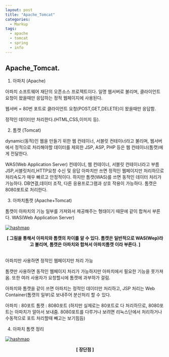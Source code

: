 ```yaml
---
layout: post
title: "Apache_Tomcat"
categories:
  - Markup
tags:
  - apache
  - tomcat
  - spring
  - info
---
```


## Apache_Tomcat.

1. 아파치 (Apache)

아파치 소프트웨어 재단의 오픈소스 프로젝트이다. 일명 웹서버로 불리며, 클라이언트 요청이 왔을때만 응답하는 정적 웹페이지에 사용된다.

웹서버 = 80번 포트로 클라이언트 요청(POST,GET,DELETE)이 왔을때만 응답함.

정적인 데이터만 처리한다.(HTML,CSS,이미지 등).



2. 톰캣 (Tomcat)

dynamic(동적)인 웹을 만들기 위한 웹 컨테이너, 서블릿 컨테이너라고 불리며, 웹서버에서 정적으로 처리해야할 데이터를 제외한 JSP, ASP, PHP 등은 웹 컨테이너(톰캣)에게 전달한다.

WAS(Web Application Server)
컨테이너, 웹 컨테이너, 서블릿 컨테이너라고 부름
JSP,서블릿처리,HTTP요청 수신 및 응답
아파치만 쓰면 정적인 웹페이지만 처리하므로 처리속도가 매우 빠르고 안정적이다.
하지만 톰캣(WAS)를 쓰면 동적인 데이터 처리가 가능하다. DB연결,데이터 조작, 다른 응용프로그램과 상호 작용이 가능하다. 톰캣은 8080포트로 처리한다.


3. 아파치톰캣 (Apache+Tomcat)

톰캣이 아파치의 기능 일부를 가져와서 제공해주는 형태이기 때문에 같이 합쳐서 부른다. WAS(Web Application Server)

<a href="{{ site.url }}/images/apache_tomecat.png"><img src="{{ site.url }}/images/apache_tomecat.png" alt="hashmap"></a>  
<center><b>[ 그림을 통해서 아파치와 톰캣의 차이를 알 수 있다. 톰캣은 일반적으로 WAS(Wep)라고 불리며, 톰캣은 아파치와 합쳐서 아파치톰캣 이라 부른다. ]</b></center><br>


아파치만 사용하면 정적인 웹페이지만 처리 가능

톰캣만 사용하면 동적인 웹페이지 처리가 가능하지만 아파치에서 필요한 기능을 못가져옴. 또한 여러 사용자가 요청할시에 톰캣에 과부하가 걸림.

아파치와 톰캣을 같이 쓰면 아파치는 정적인 데이터만 처리하고, JSP 처리는 Web Container(톰캣의 일부)로 보내주어 분산처리 할 수 있다.

아파치 : 80포트
톰캣 : 8080포트
(하지만 실제로는 80포트로 다 처리하므로, 8080포트는 아파치가 알아서 보내줌. 8080포트를 다루거나 보려면 리눅스단에서 처리하거나 수동적으로 포트 처리할때 빼고는 보기힘듬)



4. 아파치 톰캣 정리

<a href="{{ site.url }}/images/apache_tomecatab.png"><img src="{{ site.url }}/images/apache_tomecatab.png" alt="hashmap"></a>  
<center><b>[ 장단점 ]</b></center><br>